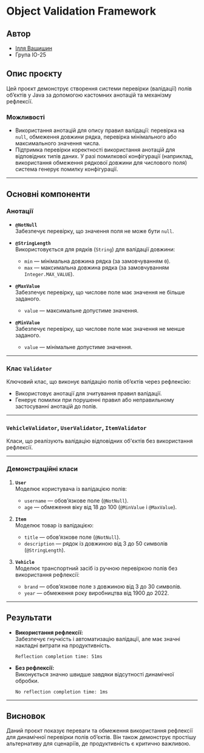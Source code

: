 # Object Validation Framework

## Автор

- [Ілля Ващишин](https://t.me/ILLya_ghost)
- Група ІО-25

## Опис проєкту

Цей проєкт демонструє створення системи перевірки (валідації) полів об’єктів у Java за допомогою 
кастомних анотацій та механізму рефлексії.

### Можливості

- Використання анотацій для опису правил валідації: перевірка на `null`, обмеження довжини рядка, 
перевірка мінімального або максимального значення числа.
- Підтримка перевірки коректності використання анотацій для відповідних типів даних. 
У разі помилкової конфігурації (наприклад, використання обмеження рядкової довжини для числового поля) 
система генерує помилку конфігурації.

---

## Основні компоненти

### Анотації

- **`@NotNull`**  
  Забезпечує перевірку, що значення поля не може бути `null`.

- **`@StringLength`**  
  Використовується для рядків (`String`) для валідації довжини:
    - `min` — мінімальна довжина рядка (за замовчуванням `0`).
    - `max` — максимальна довжина рядка (за замовчуванням `Integer.MAX_VALUE`).

- **`@MaxValue`**  
  Забезпечує перевірку, що числове поле має значення не більше заданого.
    - `value` — максимальне допустиме значення.

- **`@MinValue`**  
  Забезпечує перевірку, що числове поле має значення не менше заданого.
    - `value` — мінімальне допустиме значення.

---

### Клас `Validator`

Ключовий клас, що виконує валідацію полів об’єктів через рефлексію:
- Використовує анотації для зчитування правил валідації.
- Генерує помилки при порушенні правил або неправильному застосуванні анотацій до полів.

---

### `VehicleValidator`, `UserValidator`, `ItemValidator`

Класи, що реалізують валідацію відповідних об'єктів без використання рефлексії.

---

### Демонстраційні класи

1. **`User`**  
   Моделює користувача із валідацією полів:
    - `username` — обов’язкове поле (`@NotNull`).
    - `age` — обмеження віку від 18 до 100 (`@MinValue` і `@MaxValue`).

2. **`Item`**  
   Моделює товар із валідацією:
    - `title` — обов’язкове поле (`@NotNull`).
    - `description` — рядок із довжиною від 3 до 50 символів (`@StringLength`).

3. **`Vehicle`**  
   Моделює транспортний засіб із ручною перевіркою полів без використання рефлексії:
    - `brand` — обов’язкове поле з довжиною від 3 до 30 символів.
    - `year` — обмеження року виробництва від 1900 до 2022.

---

## Результати

- **Використання рефлексії:**  
  Забезпечує гнучкість і автоматизацію валідації, але має значні накладні витрати на продуктивність.
  ```  
  Reflection completion time: 51ms  
  ```  

- **Без рефлексії:**  
  Виконується значно швидше завдяки відсутності динамічної обробки.
  ```  
  No reflection completion time: 1ms  
  ```  

---

## Висновок

Даний проєкт показує переваги та обмеження використання рефлексії для динамічної 
перевірки полів об’єктів. Він також демонструє простішу альтернативу для сценаріїв, 
де продуктивність є критично важливою.